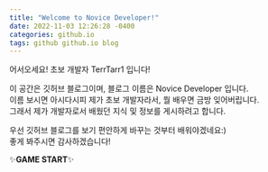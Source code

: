 ```yaml
---
title: "Welcome to Novice Developer!"
date: 2022-11-03 12:26:28 -0400
categories: github.io
tags: github github.io blog
---
```

어서오세요! 초보 개발자 TerrTarr1 입니다!   


이 공간은 깃허브 블로그이며, 블로그 이름은 Novice Developer 입니다.   
이름 보시면 아시다시피 제가 초보 개발자라서, 뭘 배우면 금방 잊어버립니다.   
그래서 제가 개발자로서 배웠던 지식 및 정보를 게시하려고 합니다.   

우선 깃허브 블로그를 보기 편안하게 바꾸는 것부터 배워야겠네요:)   
좋게 봐주시면 감사하겠습니다!

:sparkles:**GAME START**:sparkles: 
